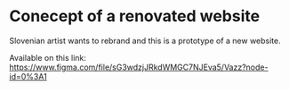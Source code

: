 # Conecept of a renovated website
Slovenian artist wants to rebrand and this is a prototype of a new website.


Available on this link:
https://www.figma.com/file/sG3wdzjJRkdWMGC7NJEva5/Vazz?node-id=0%3A1 
